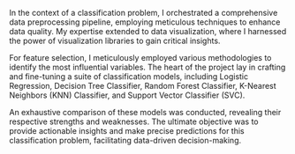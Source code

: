 In the context of a classification problem, I orchestrated a comprehensive data preprocessing pipeline, employing meticulous techniques to enhance data quality. My expertise extended to data visualization, where I harnessed the power of visualization libraries to gain critical insights.

For feature selection, I meticulously employed various methodologies to identify the most influential variables. The heart of the project lay in crafting and fine-tuning a suite of classification models, including Logistic Regression, Decision Tree Classifier, Random Forest Classifier, K-Nearest Neighbors (KNN) Classifier, and Support Vector Classifier (SVC).

An exhaustive comparison of these models was conducted, revealing their respective strengths and weaknesses. The ultimate objective was to provide actionable insights and make precise predictions for this classification problem, facilitating data-driven decision-making.

